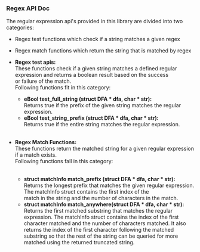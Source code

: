 ### Regex API Doc

The regular expression api's provided in this library are divided into two categories:
* Regex test functions which check if a string matches a given regex
* Regex match functions which return the string that is matched by regex<br />

* __Regex test apis:__<br />
These functions check if a given string matches a defined regular expression and returns a boolean result based on the success<br />
or failure of the match.<br />
Following functions fit in this category:<br />
  * __eBool test_full_string (struct DFA * dfa, char * str):__ <br />
    Returns true if the prefix of the given string matches the regular expression.<br />
  * __eBool test_string_prefix (struct DFA * dfa, char * str):__<br />
    Returns true if the entire string matches the regular expression.<br /><br />
* __Regex Match Functions:__<br />
These functions return the matched string for a given regular expression if a match exists.<br />
Following functions fall in this category:<br /><br />
  * __struct matchInfo match_prefix (struct DFA * dfa, char * str):__ <br />
    Returns the longest prefix that matches the given regular expression. The matchInfo struct contains the first index of the<br />match in the string and the number of characters in the match.
  * __struct matchInfo match_anywhere(struct DFA * dfa, char * str):__ <br />
    Returns the first matched substring that matches the regular expression. The matchInfo struct contains the index of the first character matched and the number of characters matched. It also returns the index of the first character following the matched substring so that the rest of the string can be queried for more matched using the returned truncated string. <br />
